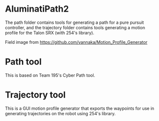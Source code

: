 # AluminatiPath2
The path folder contains tools for generating a path for a pure pursuit controller, and the trajectory folder contains tools generating a motion profile for the Talon SRX (with 254's library).

Field image from https://github.com/vannaka/Motion_Profile_Generator

# Path tool
This is based on Team 195's Cyber Path tool.

# Trajectory tool
This is a GUI motion profile generator that exports the waypoints for use in generating trajectories on the robot using 254's library.
